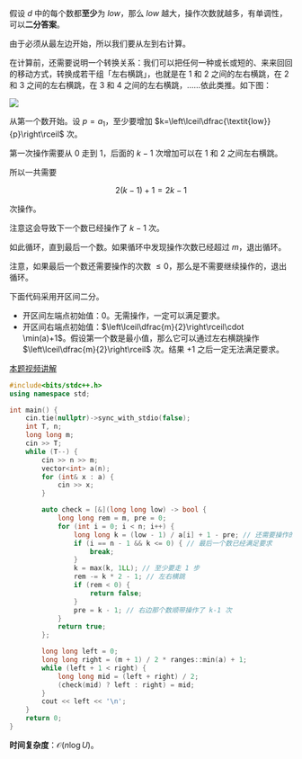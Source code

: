 假设 $d$ 中的每个数都**至少**为 $\textit{low}$，那么 $\textit{low}$ 越大，操作次数就越多，有单调性，可以**二分答案**。

由于必须从最左边开始，所以我们要从左到右计算。

在计算前，还需要说明一个转换关系：我们可以把任何一种或长或短的、来来回回的移动方式，转换成若干组「左右横跳」，也就是在 $1$ 和 $2$ 之间的左右横跳，在 $2$ 和 $3$ 之间的左右横跳，在 $3$ 和 $4$ 之间的左右横跳，……依此类推。如下图：

![](https://cdn.luogu.com.cn/upload/image_hosting/80vfah6j.png)

从第一个数开始。设 $p=a_1$，至少要增加 $k=\left\lceil\dfrac{\textit{low}}{p}\right\rceil$ 次。

第一次操作需要从 $0$ 走到 $1$，后面的 $k-1$ 次增加可以在 $1$ 和 $2$ 之间左右横跳。

所以一共需要

$$
2(k-1)+1 = 2k-1
$$

次操作。

注意这会导致下一个数已经操作了 $k-1$ 次。

如此循环，直到最后一个数。如果循环中发现操作次数已经超过 $m$，退出循环。

注意，如果最后一个数还需要操作的次数 $\le 0$，那么是不需要继续操作的，退出循环。

下面代码采用开区间二分。

- 开区间左端点初始值：$0$。无需操作，一定可以满足要求。
- 开区间右端点初始值：$\left\lceil\dfrac{m}{2}\right\rceil\cdot \min(a)+1$。假设第一个数是最小值，那么它可以通过左右横跳操作 $\left\lceil\dfrac{m}{2}\right\rceil$ 次。结果 $+1$ 之后一定无法满足要求。

[本题视频讲解](https://www.bilibili.com/video/BV1ekN2ebEHx/?t=50m34s)

```cpp
#include<bits/stdc++.h>
using namespace std;

int main() {
    cin.tie(nullptr)->sync_with_stdio(false);
    int T, n;
    long long m;
    cin >> T;
    while (T--) {
        cin >> n >> m;
        vector<int> a(n);
        for (int& x : a) {
            cin >> x;
        }

        auto check = [&](long long low) -> bool {
            long long rem = m, pre = 0;
            for (int i = 0; i < n; i++) {
                long long k = (low - 1) / a[i] + 1 - pre; // 还需要操作的次数
                if (i == n - 1 && k <= 0) { // 最后一个数已经满足要求
                    break;
                }
                k = max(k, 1LL); // 至少要走 1 步
                rem -= k * 2 - 1; // 左右横跳
                if (rem < 0) {
                    return false;
                }
                pre = k - 1; // 右边那个数顺带操作了 k-1 次
            }
            return true;
        };

        long long left = 0;
        long long right = (m + 1) / 2 * ranges::min(a) + 1;
        while (left + 1 < right) {
            long long mid = (left + right) / 2;
            (check(mid) ? left : right) = mid;
        }
        cout << left << '\n';
    }
    return 0;
}
```

**时间复杂度**：$\mathcal{O}(n\log U)$。
